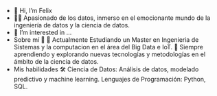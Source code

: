 - 👋 Hi, I’m Felix
- 👨‍💻 Apasionado de los datos, inmerso en el emocionante mundo de la ingeniería de datos y la ciencia de datos.
- 👀 I’m interested in ...
- Sobre mí 🚀
    💼 Actualmente Estudiando un Master en Ingenieria de Sistemas y la computacion en el área del Big Data e IoT.
    🌱 Siempre aprendiendo y explorando nuevas tecnologías y metodologías en el ámbito de la ciencia de datos.
- Mis habilidades 🛠️
    Ciencia de Datos: Análisis de datos, modelado predictivo y machine learning.
    Lenguajes de Programación: Python, SQL.

<!---
felixegb/felixegb is a ✨ special ✨ repository because its `README.md` (this file) appears on your GitHub profile.
You can click the Preview link to take a look at your changes.
--->
